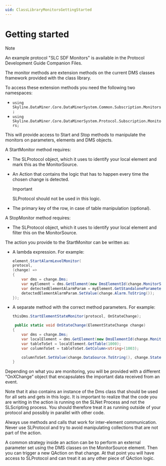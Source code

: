 ```yaml
---
uid: ClassLibraryMonitorsGettingStarted
---
```


# Getting started

> [!NOTE]
> An example protocol "SLC SDF Monitors" is available in the Protocol Development Guide Companion Files.

The monitor methods are extension methods on the current DMS classes framework provided with the class library.

To access these extension methods you need the following two namespaces:

- `using Skyline.DataMiner.Core.DataMinerSystem.Common.Subscription.Monitors;`
- `using Skyline.DataMiner.Core.DataMinerSystem.Protocol.Subscription.Monitors;`

This will provide access to Start and Stop methods to manipulate the monitors on parameters, elements and DMS objects.

A StartMonitor method requires:

- The SLProtocol object, which it uses to identify your local element and mark this as the MonitorSource.
- An Action that contains the logic that has to happen every time the chosen change is detected.

  > [!IMPORTANT]
  > SLProtocol should not be used in this logic.

- The primary key of the row, in case of table manipulation (optional).

A StopMonitor method requires:

- The SLProtocol object, which it uses to identify your local element and filter this on the MonitorSource.

The action you provide to the StartMonitor can be written as:

- A lambda expression. For example:

    ```csharp
    element.StartAlarmLevelMonitor( 
    protocol,
    (change) =>
    {
        var dms = change.Dms;
        var myElement = dms.GetElement(new DmsElementId(change.MonitorSource));
        var detectedElementAlarmParam = myElement.GetStandaloneParameter<string>(303);
        detectedElementAlarmParam.SetValue(change.Alarm.ToString());
    });
    ```

- A separate method with the correct method parameters. For example:

    ```csharp
    thisDms.StartElementStateMonitor(protocol, OnStateChange);
    
     public static void OnStateChange(ElementStateChange change)
    {
        var dms = change.Dms;
        var localElement = dms.GetElement(new DmsElementId(change.MonitorSource));
        var tableToSet = localElement.GetTable(1000);
        var columnToSet = tableToSet.GetColumn<string>(1003);
    
        columnToSet.SetValue(change.DataSource.ToString(), change.State.ToString());
    }
    ```

Depending on what you are monitoring, you will be provided with a different “OnXChange” object that encapsulates the important data received from an event.

Note that it also contains an instance of the Dms class that should be used for all sets and gets in this logic. It is important to realize that the code you are writing in the action is running on the SLNet Process and not the SLScripting process. You should therefore treat it as running outside of your protocol and possibly in parallel with other code.

Always use methods and calls that work for inter-element communication. Never use SLProtocol and try to avoid manipulating collections that are not part of the action.

A common strategy inside an action can be to perform an external parameter set using the DMS classes on the MonitorSource element. Then you can trigger a new QAction on that change. At that point you will have access to SLProtocol and can treat it as any other piece of QAction logic.
